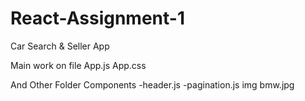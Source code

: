 # React-Assignment-1
 Car Search & Seller App

 Main work on file
 App.js
 App.css

 And Other Folder
 Components
 -header.js
 -pagination.js
 img
 bmw.jpg
